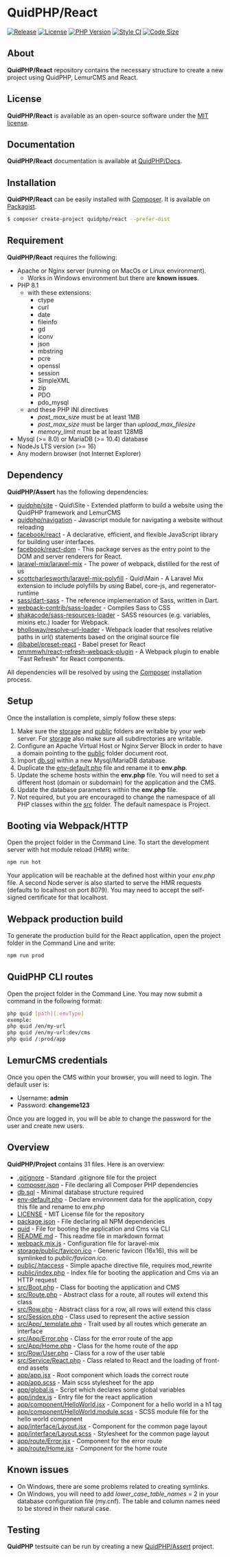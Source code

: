 # QuidPHP/React
[![Release](https://img.shields.io/github/v/release/quidphp/react)](https://packagist.org/packages/quidphp/react)
[![License](https://img.shields.io/github/license/quidphp/react)](https://github.com/quidphp/react/blob/master/LICENSE)
[![PHP Version](https://img.shields.io/packagist/php-v/quidphp/react)](https://www.php.net)
[![Style CI](https://styleci.io/repos/494941847/shield)](https://styleci.io)
[![Code Size](https://img.shields.io/github/languages/code-size/quidphp/react)](https://github.com/quidphp/react)

## About
**QuidPHP/React** repository contains the necessary structure to create a new project using QuidPHP, LemurCMS and React.

## License
**QuidPHP/React** is available as an open-source software under the [MIT license](LICENSE).

## Documentation
**QuidPHP/React** documentation is available at [QuidPHP/Docs](https://github.com/quidphp/docs).

## Installation
**QuidPHP/React** can be easily installed with [Composer](https://getcomposer.org). It is available on [Packagist](https://packagist.org/packages/quidphp/react).
``` bash
$ composer create-project quidphp/react --prefer-dist
```

## Requirement
**QuidPHP/React** requires the following:
- Apache or Nginx server (running on MacOs or Linux environment). 
    - Works in Windows environment but there are **known issues**.
- PHP 8.1 
    - with these extensions:
        - ctype
        - curl
        - date
        - fileinfo
        - gd
        - iconv
        - json
        - mbstring
        - pcre
        - openssl
        - session
        - SimpleXML
        - zip
        - PDO
        - pdo_mysql
    - and these PHP INI directives
        - *post_max_size* must be at least 1MB
        - *post_max_size* must be larger than *upload_max_filesize*
        - *memory_limit* must be at least 128MB
- Mysql (>= 8.0) or MariaDB (>= 10.4) database
- NodeJs LTS version (>= 16)
- Any modern browser (not Internet Explorer)

## Dependency
**QuidPHP/Assert** has the following dependencies:
- [quidphp/site](https://github.com/quidphp/site) - Quid\Site - Extended platform to build a website using the QuidPHP framework and LemurCMS
- [quidphp/navigation](https://github.com/quidphp/navigation) - Javascript module for navigating a website without reloading
- [facebook/react](https://github.com/facebook/react) - A declarative, efficient, and flexible JavaScript library for building user interfaces.
- [facebook/react-dom](https://www.npmjs.com/package/react-dom) - This package serves as the entry point to the DOM and server renderers for React.
- [laravel-mix/laravel-mix](https://github.com/laravel-mix/laravel-mix) - The power of webpack, distilled for the rest of us
- [scottcharlesworth/laravel-mix-polyfill](https://github.com/scottcharlesworth/laravel-mix-polyfill) - Quid\Main - A Laravel Mix extension to include polyfills by using Babel, core-js, and regenerator-runtime
- [sass/dart-sass](https://github.com/sass/dart-sass) - The reference implementation of Sass, written in Dart.
- [webpack-contrib/sass-loader](https://github.com/webpack-contrib/sass-loader) - Compiles Sass to CSS
- [shakacode/sass-resources-loader](https://github.com/shakacode/sass-resources-loader) - SASS resources (e.g. variables, mixins etc.) loader for Webpack.
- [bholloway/resolve-url-loader](https://github.com/bholloway/resolve-url-loader) - Webpack loader that resolves relative paths in url() statements based on the original source file
- [@babel/preset-react](https://www.npmjs.com/package/@babel/preset-react) - Babel preset for React
- [pmmmwh/react-refresh-webpack-plugin](https://github.com/pmmmwh/react-refresh-webpack-plugin) - A Webpack plugin to enable "Fast Refresh" for React components.

All dependencies will be resolved by using the [Composer](https://getcomposer.org) installation process.

## Setup
Once the installation is complete, simply follow these steps:
1. Make sure the [storage](storage) and [public](public) folders are writable by your web server. For [storage](storage) also make sure all subdirectories are writable.
2. Configure an Apache Virtual Host or Nginx Server Block in order to have a domain pointing to the [public](public) folder document root.
3. Import [db.sql](db.sql) within a new Mysql/MariaDB database.
4. Duplicate the [env-default.php](env-default.php) file and rename it to **env.php**.
5. Update the scheme hosts within the **env.php** file. You will need to set a different host (domain or subdomain) for the application and the CMS.
6. Update the database parameters within the **env.php** file.
7. Not required, but you are encouraged to change the namespace of all PHP classes within the [src](src) folder. The default namespace is Project.

## Booting via Webpack/HTTP
Open the project folder in the Command Line. To start the development server with hot module reload (HMR) write:
``` bash
npm run hot
```
Your application will be reachable at the defined host within your *env.php* file. A second Node server is also started to serve the HMR requests (defaults to localhost on port 8079). You may need to accept the self-signed certificate for that localhost.

## Webpack production build
To generate the production build for the React application, open the project folder in the Command Line and write:
``` bash
npm run prod
```

## QuidPHP CLI routes
Open the project folder in the Command Line. You may now submit a command in the following format: 
``` bash
php quid [path][:envType]
exemple:
php quid /en/my-url
php quid /en/my-url:dev/cms
php quid /:prod/app
```

## LemurCMS credentials
Once you open the CMS within your browser, you will need to login. The default user is:
- Username: **admin** 
- Password: **changeme123**

Once you are logged in, you will be able to change the password for the user and create new users.

## Overview
**QuidPHP/Project** contains 31 files. Here is an overview:
- [.gitignore](.gitignore) - Standard .gitignore file for the project
- [composer.json](composer.json) - File declaring all Composer PHP dependencies
- [db.sql](db.sql) - Minimal database structure required
- [env-default.php](env-default.php) - Declare environment data for the application, copy this file and rename to env.php
- [LICENSE](LICENSE) - MIT License file for the repository
- [package.json](package.json) - File declaring all NPM dependencies
- [quid](quid) - File for booting the application and Cms via CLI
- [README.md](README.md) - This readme file in markdown format
- [webpack.mix.js](webpack.mix.js) - Configuration file for laravel-mix
- [storage/public/favicon.ico](storage/public/favicon.ico) - Generic favicon (16x16), this will be symlinked to *public/favicon.ico*.
- [public/.htaccess](public/.htaccess) - Simple apache directive file, requires mod_rewrite
- [public/index.php](public/index.php) - Index file for booting the application and Cms via an HTTP request
- [src/Boot.php](src/Boot.php) - Class for booting the application and CMS
- [src/Route.php](src/Route.php) - Abstract class for a route, all routes will extend this class
- [src/Row.php](src/Row.php) - Abstract class for a row, all rows will extend this class
- [src/Session.php](src/Session.php) - Class used to represent the active session
- [src/App/_template.php](src/App/_template.php) - Trait used by all routes which generate an interface
- [src/App/Error.php](src/App/Error.php) - Class for the error route of the app
- [src/App/Home.php](src/App/Home.php) - Class for the home route of the app
- [src/Row/User.php](src/Row/User.php) - Class for a row of the user table
- [src/Service/React.php](src/Service/React.php) - Class related to React and the loading of front-end assets
- [app/app.jsx](app/app.jsx) - Root component which loads the correct route
- [app/app.scss](app/app.scss) - Main scss stylesheet for the app
- [app/global.js](app/global.js) - Script which declares some global variables
- [app/index.js](app/index.js) - Entry file for the react application
- [app/component/HelloWorld.jsx](app/component/HelloWorld.jsx) - Component for a hello world in a h1 tag
- [app/component/HelloWorld.module.scss](app/component/HelloWorld.module.scss) - SCSS module file for the hello world component
- [app/interface/Layout.jsx](app/interface/Layout.jsx) - Component for the common page layout
- [app/interface/Layout.scss](app/interface/Layout.scss) - Stylesheet for the common page layout
- [app/route/Error.jsx](app/route/Error.jsx) - Component for the error route
- [app/route/Home.jsx](app/route/Home.jsx) - Component for the home route

## Known issues
- On Windows, there are some problems related to creating symlinks.
- On Windows, you will need to add *lower_case_table_names* = 2 in your database configuration file (my.cnf). The table and column names need to be stored in their natural case.

## Testing
**QuidPHP** testsuite can be run by creating a new [QuidPHP/Assert](https://github.com/quidphp/assert) project.